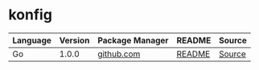 # konfig

|Language|Version|Package Manager|README|Source|
|-|-|-|-|-|
|Go|1.0.0|[github.com](https://github.com/decentro-in/decentro-in-collections-sdk/go)|[README](https://github.com/decentro-in/decentro-in-collections-sdk/go#readme)|[Source](https://github.com/decentro-in/decentro-in-collections-sdk/go)|